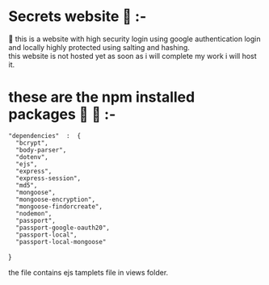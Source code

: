  # Secrets website 🚱  :-  

 🦖 this is a website with high security login using google authentication  login and locally highly protected using salting and hashing.   
    this website is not hosted yet as soon as i will complete my work i will host it.
    
    
   # these are the npm installed packages 📧  🦖 :-
    
    "dependencies"  :  {
      "bcrypt",
      "body-parser",
      "dotenv",
      "ejs",
      "express",
      "express-session",
      "md5",
      "mongoose",
      "mongoose-encryption",
      "mongoose-findorcreate",
      "nodemon",
      "passport",
      "passport-google-oauth20",
      "passport-local",
      "passport-local-mongoose"
  }
 
 
 the file contains ejs tamplets file in views folder.
 
 
 
